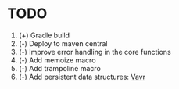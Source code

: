 # TODO

1. (+) Gradle build
1. (-) Deploy to maven central
1. (-) Improve error handling in the core functions
1. (-) Add memoize macro
1. (-) Add trampoline macro
1. (-) Add persistent data structures: [Vavr](https://github.com/vavr-io/vavr)
